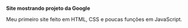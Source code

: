 **Site mostrando projeto da Google**

Meu primeiro site feito em HTML, CSS e poucas funções em JavaScript.